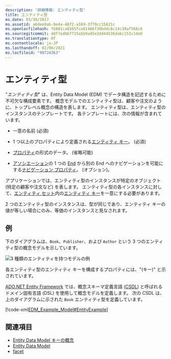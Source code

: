 ```yaml
---
description: '詳細情報: エンティティ型'
title: エンティティ型
ms.date: 03/30/2017
ms.assetid: a6dee9ab-9e4a-48f2-a169-3f79cc15821c
ms.openlocfilehash: fb801ca8565fce01466f30bddc8c14c39af568c6
ms.sourcegitcommit: ddf7edb67715a5b9a45e3dd44536dabc153c1de0
ms.translationtype: HT
ms.contentlocale: ja-JP
ms.lasthandoff: 02/06/2021
ms.locfileid: "99724363"
---
```

# <a name="entity-type"></a>エンティティ型

"*エンティティ型*" は、Entity Data Model (EDM) でデータ構造を記述するために不可欠な構成要素です。 概念モデルでのエンティティ型は、顧客や注文のように、トップレベル概念の構造を表します。 エンティティ型は、エンティティ型のインスタンスのテンプレートです。 各テンプレートには、次の情報が含まれています。  
  
- 一意の名前  (必須)   
  
- 1 つ以上のプロパティにより定義される[エンティティ キー](entity-key.md)。 (必須)   
  
- [プロパティ](property.md)の形式のデータ。 (省略可能)   
  
- [アソシエーション](association-type.md)の 1 つの [End](association-end.md) から別の End へのナビゲーションを可能にする[ナビゲーション プロパティ](navigation-property.md)。 (オプション)。  
  
 アプリケーションでは、エンティティ型のインスタンスが特定のオブジェクト (特定の顧客や注文など) を表します。 エンティティ型の各インスタンスに対して、[エンティティ セット](entity-set.md)内の[エンティティ キー](entity-key.md)を一意にする必要があります。  
  
 2 つのエンティティ型のインスタンスは、型が同じであり、エンティティ キーの値が等しい場合にのみ、等価のインスタンスと見なされます。  
  
## <a name="example"></a>例  

 下のダイアグラムは、`Book`、`Publisher`、および `Author` という 3 つのエンティティ型の概念モデルを示しています。  
  
 ![3 種類のエンティティを持つモデルの例](./media/entity-type/example-model-three-entity-types.gif)  
  
 各エンティティ型のエンティティ キーを構成するプロパティには、"(キー)" と示されています。  
  
 [ADO.NET Entity Framework](./ef/index.md) では、概念スキーマ定義言語 ([CSDL](/ef/ef6/modeling/designer/advanced/edmx/csdl-spec)) と呼ばれるドメイン固有言語 (DSL) を使用して概念モデルを定義します。 次の CSDL は、上のダイアグラムに示された `Book` エンティティ型を定義しています。  
  
 [!code-xml[EDM_Example_Model#EntityExample](../../../../samples/snippets/xml/VS_Snippets_Data/edm_example_model/xml/books.edmx#entityexample)]  
  
## <a name="see-also"></a>関連項目

- [Entity Data Model キーの概念](entity-data-model-key-concepts.md)
- [Entity Data Model](entity-data-model.md)
- [facet](facet.md)
